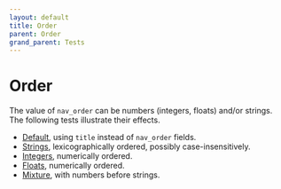 ```yaml
---
layout: default
title: Order
parent: Order
grand_parent: Tests
---
```


# Order

The value of `nav_order` can be numbers (integers, floats) and/or strings. The following tests illustrate their effects.

- [Default](default/), using `title` instead of `nav_order` fields.
- [Strings](strings/), lexicographically ordered, possibly case-insensitively.
- [Integers](integers/), numerically ordered.
- [Floats](floats/), numerically ordered.
- [Mixture](mixture/), with numbers before strings.
